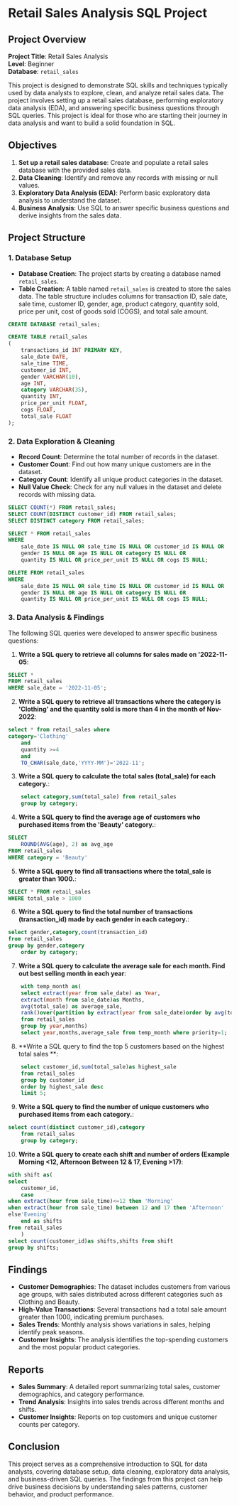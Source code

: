 # Retail Sales Analysis SQL Project

## Project Overview

**Project Title**: Retail Sales Analysis  
**Level**: Beginner  
**Database**: `retail_sales`

This project is designed to demonstrate SQL skills and techniques typically used by data analysts to explore, clean, and analyze retail sales data. The project involves setting up a retail sales database, performing exploratory data analysis (EDA), and answering specific business questions through SQL queries. This project is ideal for those who are starting their journey in data analysis and want to build a solid foundation in SQL.

## Objectives

1. **Set up a retail sales database**: Create and populate a retail sales database with the provided sales data.
2. **Data Cleaning**: Identify and remove any records with missing or null values.
3. **Exploratory Data Analysis (EDA)**: Perform basic exploratory data analysis to understand the dataset.
4. **Business Analysis**: Use SQL to answer specific business questions and derive insights from the sales data.

## Project Structure

### 1. Database Setup

- **Database Creation**: The project starts by creating a database named `retail_sales`.
- **Table Creation**: A table named `retail_sales` is created to store the sales data. The table structure includes columns for transaction ID, sale date, sale time, customer ID, gender, age, product category, quantity sold, price per unit, cost of goods sold (COGS), and total sale amount.

```sql
CREATE DATABASE retail_sales;

CREATE TABLE retail_sales
(
    transactions_id INT PRIMARY KEY,
    sale_date DATE,	
    sale_time TIME,
    customer_id INT,	
    gender VARCHAR(10),
    age INT,
    category VARCHAR(35),
    quantity INT,
    price_per_unit FLOAT,	
    cogs FLOAT,
    total_sale FLOAT
);
```

### 2. Data Exploration & Cleaning

- **Record Count**: Determine the total number of records in the dataset.
- **Customer Count**: Find out how many unique customers are in the dataset.
- **Category Count**: Identify all unique product categories in the dataset.
- **Null Value Check**: Check for any null values in the dataset and delete records with missing data.

```sql
SELECT COUNT(*) FROM retail_sales;
SELECT COUNT(DISTINCT customer_id) FROM retail_sales;
SELECT DISTINCT category FROM retail_sales;

SELECT * FROM retail_sales
WHERE 
    sale_date IS NULL OR sale_time IS NULL OR customer_id IS NULL OR 
    gender IS NULL OR age IS NULL OR category IS NULL OR 
    quantity IS NULL OR price_per_unit IS NULL OR cogs IS NULL;

DELETE FROM retail_sales
WHERE 
    sale_date IS NULL OR sale_time IS NULL OR customer_id IS NULL OR 
    gender IS NULL OR age IS NULL OR category IS NULL OR 
    quantity IS NULL OR price_per_unit IS NULL OR cogs IS NULL;
```

### 3. Data Analysis & Findings

The following SQL queries were developed to answer specific business questions:

1. **Write a SQL query to retrieve all columns for sales made on '2022-11-05**:
```sql
SELECT *
FROM retail_sales
WHERE sale_date = '2022-11-05';
```

2. **Write a SQL query to retrieve all transactions where the category is 'Clothing' and the quantity sold is more than 4 in the month of Nov-2022**:
```sql
select * from retail_sales where 
category='Clothing' 
	and 
	quantity >=4
	and 
	TO_CHAR(sale_date,'YYYY-MM')='2022-11';
```

3. **Write a SQL query to calculate the total sales (total_sale) for each category.**:
```sql
	select category,sum(total_sale) from retail_sales
	group by category;
```

4. **Write a SQL query to find the average age of customers who purchased items from the 'Beauty' category.**:
```sql
SELECT
    ROUND(AVG(age), 2) as avg_age
FROM retail_sales
WHERE category = 'Beauty'
```

5. **Write a SQL query to find all transactions where the total_sale is greater than 1000.**:
```sql
SELECT * FROM retail_sales
WHERE total_sale > 1000
```

6. **Write a SQL query to find the total number of transactions (transaction_id) made by each gender in each category.**:
```sql
select gender,category,count(transaction_id)
from retail_sales
group by gender,category
	order by category;
```

7. **Write a SQL query to calculate the average sale for each month. Find out best selling month in each year**:
```sql
	with temp_month as(
	select extract(year from sale_date) as Year,
	extract(month from sale_date)as Months,
	avg(total_sale) as average_sale,
	rank()over(partition by extract(year from sale_date)order by avg(total_sale) desc )as priority
	from retail_sales
	group by year,months)
	select year,months,average_sale from temp_month where priority=1;
 ```

8. **Write a SQL query to find the top 5 customers based on the highest total sales **:
```sql
	select customer_id,sum(total_sale)as highest_sale 
	from retail_sales 
	group by customer_id
	order by highest_sale desc 
	limit 5;
```

9. **Write a SQL query to find the number of unique customers who purchased items from each category.**:
```sql
select count(distinct customer_id),category 
	from retail_sales 
	group by category;
```

10. **Write a SQL query to create each shift and number of orders (Example Morning <12, Afternoon Between 12 & 17, Evening >17)**:
```sql
with shift as(
select
	customer_id,
	case
when extract(hour from sale_time)<=12 then 'Morning'
when extract(hour from sale_time) between 12 and 17 then 'Afternoon'
else'Evening'
	end as shifts
from retail_sales
	)
select count(customer_id)as shifts,shifts from shift
group by shifts;
```

## Findings

- **Customer Demographics**: The dataset includes customers from various age groups, with sales distributed across different categories such as Clothing and Beauty.
- **High-Value Transactions**: Several transactions had a total sale amount greater than 1000, indicating premium purchases.
- **Sales Trends**: Monthly analysis shows variations in sales, helping identify peak seasons.
- **Customer Insights**: The analysis identifies the top-spending customers and the most popular product categories.

## Reports

- **Sales Summary**: A detailed report summarizing total sales, customer demographics, and category performance.
- **Trend Analysis**: Insights into sales trends across different months and shifts.
- **Customer Insights**: Reports on top customers and unique customer counts per category.

## Conclusion

This project serves as a comprehensive introduction to SQL for data analysts, covering database setup, data cleaning, exploratory data analysis, and business-driven SQL queries. The findings from this project can help drive business decisions by understanding sales patterns, customer behavior, and product performance.

